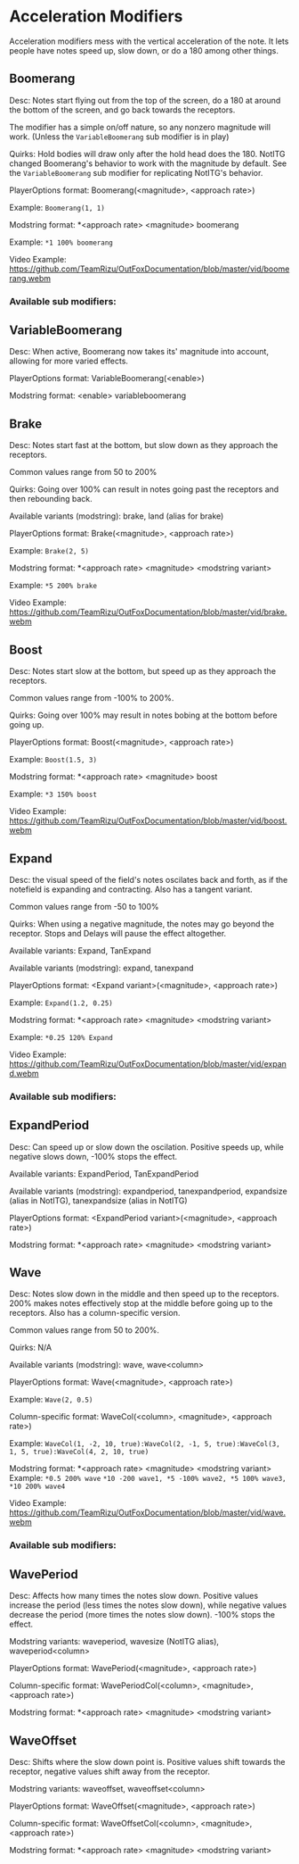 # Acceleration Modifiers
Acceleration modifiers mess with the vertical acceleration of the note. It lets people have notes speed up, slow down, or do a 180 among other things.

## Boomerang
Desc: Notes start flying out from the top of the screen, do a 180 at around the bottom of the screen, and go back towards the receptors.

The modifier has a simple on/off nature, so any nonzero magnitude will work. (Unless the `VariableBoomerang` sub modifier is in play)

Quirks: Hold bodies will draw only after the hold head does the 180. NotITG changed Boomerang's behavior to work with the magnitude by default. See the `VariableBoomerang` sub modifier for replicating NotITG's behavior.

PlayerOptions format: Boomerang(\<magnitude\>, \<approach rate\>)

Example: `Boomerang(1, 1)`

Modstring format: *\<approach rate\> \<magnitude\> boomerang

Example: `*1 100% boomerang`

Video Example: https://github.com/TeamRizu/OutFoxDocumentation/blob/master/vid/boomerang.webm

### Available sub modifiers:
## VariableBoomerang
Desc: When active, Boomerang now takes its' magnitude into account, allowing for more varied effects.

PlayerOptions format: VariableBoomerang(\<enable\>)

Modstring format: \<enable\> variableboomerang


## Brake
Desc: Notes start fast at the bottom, but slow down as they approach the receptors.

Common values range from 50 to 200%

Quirks: Going over 100% can result in notes going past the receptors and then rebounding back.

Available variants (modstring): brake, land (alias for brake)

PlayerOptions format: Brake(\<magnitude\>, \<approach rate\>)

Example: `Brake(2, 5)`

Modstring format: *\<approach rate\> \<magnitude\> \<modstring variant\>

Example: `*5 200% brake`

Video Example: https://github.com/TeamRizu/OutFoxDocumentation/blob/master/vid/brake.webm

## Boost
Desc: Notes start slow at the bottom, but speed up as they approach the receptors.

Common values range from -100% to 200%.

Quirks: Going over 100% may result in notes bobing at the bottom before going up.

PlayerOptions format: Boost(\<magnitude\>, \<approach rate\>)

Example: `Boost(1.5, 3)`

Modstring format: *\<approach rate\> \<magnitude\> boost

Example: `*3 150% boost`

Video Example: https://github.com/TeamRizu/OutFoxDocumentation/blob/master/vid/boost.webm

## Expand
Desc: the visual speed of the field's notes oscilates back and forth, as if the notefield is expanding and contracting. Also has a tangent variant.

Common values range from -50 to 100%

Quirks: When using a negative magnitude, the notes may go beyond the receptor. Stops and Delays will pause the effect altogether.

Available variants: Expand, TanExpand

Available variants (modstring): expand, tanexpand

PlayerOptions format: \<Expand variant\>(\<magnitude\>, \<approach rate\>)

Example: `Expand(1.2, 0.25)`

Modstring format: *\<approach rate\> \<magnitude\> \<modstring variant\>

Example: `*0.25 120% Expand`

Video Example: https://github.com/TeamRizu/OutFoxDocumentation/blob/master/vid/expand.webm

### Available sub modifiers:
## ExpandPeriod
Desc: Can speed up or slow down the oscilation. Positive speeds up, while negative slows down, -100% stops the effect.

Available variants: ExpandPeriod, TanExpandPeriod

Available variants (modstring): expandperiod, tanexpandperiod, expandsize (alias in NotITG), tanexpandsize (alias in NotITG)

PlayerOptions format: \<ExpandPeriod variant\>(\<magnitude\>, \<approach rate\>)

Modstring format: *\<approach rate\> \<magnitude\> \<modstring variant\>


## Wave
Desc: Notes slow down in the middle and then speed up to the receptors. 200% makes notes effectively stop at the middle before going up to the receptors. Also has a column-specific version.

Common values range from 50 to 200%.

Quirks: N/A

Available variants (modstring): wave, wave\<column\>

PlayerOptions format: Wave(\<magnitude\>, \<approach rate\>)

Example: `Wave(2, 0.5)`

Column-specific format: WaveCol(\<column\>, \<magnitude\>, \<approach rate\>)

Example: `WaveCol(1, -2, 10, true):WaveCol(2, -1, 5, true):WaveCol(3, 1, 5, true):WaveCol(4, 2, 10, true)`

Modstring format: *\<approach rate\> \<magnitude\> \<modstring variant\>
Example: `*0.5 200% wave` `*10 -200 wave1, *5 -100% wave2, *5 100% wave3, *10 200% wave4`

Video Example: https://github.com/TeamRizu/OutFoxDocumentation/blob/master/vid/wave.webm

### Available sub modifiers:
## WavePeriod
Desc: Affects how many times the notes slow down. Positive values increase the period (less times the notes slow down), while negative values decrease the period (more times the notes slow down). -100% stops the effect.

Modstring variants: waveperiod, wavesize (NotITG alias), waveperiod\<column\>

PlayerOptions format: WavePeriod(\<magnitude\>, \<approach rate\>)

Column-specific format: WavePeriodCol(\<column\>, \<magnitude\>, \<approach rate\>)

Modstring format: *\<approach rate\> \<magnitude\> \<modstring variant\>

## WaveOffset
Desc: Shifts where the slow down point is. Positive values shift towards the receptor, negative values shift away from the receptor.

Modstring variants: waveoffset, waveoffset\<column\>

PlayerOptions format: WaveOffset(\<magnitude\>, \<approach rate\>)

Column-specific format: WaveOffsetCol(\<column\>, \<magnitude\>, \<approach rate\>)

Modstring format: *\<approach rate\> \<magnitude\> \<modstring variant\>
